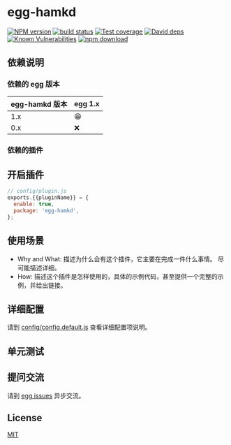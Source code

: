 # egg-hamkd

[![NPM version][npm-image]][npm-url]
[![build status][travis-image]][travis-url]
[![Test coverage][codecov-image]][codecov-url]
[![David deps][david-image]][david-url]
[![Known Vulnerabilities][snyk-image]][snyk-url]
[![npm download][download-image]][download-url]

[npm-image]: https://img.shields.io/npm/v/egg-hamkd.svg?style=flat-square
[npm-url]: https://npmjs.org/package/egg-hamkd
[travis-image]: https://img.shields.io/travis/eggjs/egg-hamkd.svg?style=flat-square
[travis-url]: https://travis-ci.org/eggjs/egg-hamkd
[codecov-image]: https://img.shields.io/codecov/c/github/eggjs/egg-hamkd.svg?style=flat-square
[codecov-url]: https://codecov.io/github/eggjs/egg-hamkd?branch=master
[david-image]: https://img.shields.io/david/eggjs/egg-hamkd.svg?style=flat-square
[david-url]: https://david-dm.org/eggjs/egg-hamkd
[snyk-image]: https://snyk.io/test/npm/egg-hamkd/badge.svg?style=flat-square
[snyk-url]: https://snyk.io/test/npm/egg-hamkd
[download-image]: https://img.shields.io/npm/dm/egg-hamkd.svg?style=flat-square
[download-url]: https://npmjs.org/package/egg-hamkd

<!--
Description here.
-->

## 依赖说明

### 依赖的 egg 版本

egg-hamkd 版本 | egg 1.x
--- | ---
1.x | 😁
0.x | ❌

### 依赖的插件
<!--

如果有依赖其它插件，请在这里特别说明。如

- security
- multipart

-->

## 开启插件

```js
// config/plugin.js
exports.{{pluginName}} = {
  enable: true,
  package: 'egg-hamkd',
};
```

## 使用场景

- Why and What: 描述为什么会有这个插件，它主要在完成一件什么事情。
尽可能描述详细。
- How: 描述这个插件是怎样使用的，具体的示例代码，甚至提供一个完整的示例，并给出链接。

## 详细配置

请到 [config/config.default.js](config/config.default.js) 查看详细配置项说明。

## 单元测试

<!-- 描述如何在单元测试中使用此插件，例如 schedule 如何触发。无则省略。-->

## 提问交流

请到 [egg issues](https://github.com/eggjs/egg/issues) 异步交流。

## License

[MIT](LICENSE)
